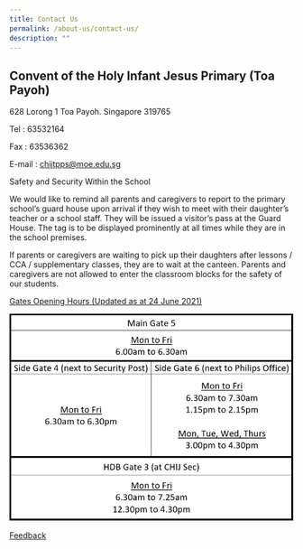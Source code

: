 ```yaml
---
title: Contact Us
permalink: /about-us/contact-us/
description: ""
---
```

**Convent of the Holy Infant Jesus Primary (Toa Payoh)**
--------------------------------------------------------

628 Lorong 1 Toa Payoh. Singapore 319765

Tel : 63532164

Fax : 63536362

E-mail : [chijtpps@moe.edu.sg](mailto:chijtpps@moe.edu.sg)

Safety and Security Within the School

We would like to remind all parents and caregivers to report to the primary school’s guard house upon arrival if they wish to meet with their daughter’s teacher or a school staff. They will be issued a visitor’s pass at the Guard House. The tag is to be displayed prominently at all times while they are in the school premises.

If parents or caregivers are waiting to pick up their daughters after lessons / CCA / supplementary classes, they are to wait at the canteen. Parents and caregivers are not allowed to enter the classroom blocks for the safety of our students.

<u>Gates Opening Hours (Updated as at 24 June 2021)</u>

![Gate-Operating-Hours](/images/20210624-Gate-Operating-Hours.jpg)

[Feedback](https://docs.google.com/forms/d/e/1FAIpQLSexc2l7hOc5hAYT2miLjd7fUOWaSQDYoCUiSkGHVoqRnLb6Yg/viewform?usp=sf_link "Feedback")